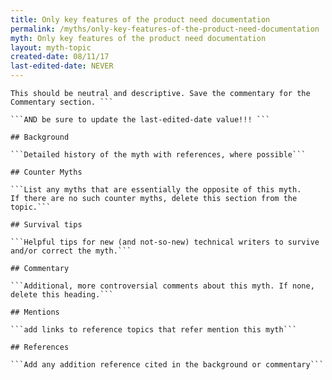 ```yaml
---
title: Only key features of the product need documentation
permalink: /myths/only-key-features-of-the-product-need-documentation
myth: Only key features of the product need documentation
layout: myth-topic
created-date: 08/11/17
last-edited-date: NEVER
---
```


```A summary description of the myth--no more than a line or two. 
This should be neutral and descriptive. Save the commentary for the 
Commentary section. ```

```AND be sure to update the last-edited-date value!!! ```

## Background

```Detailed history of the myth with references, where possible```

## Counter Myths

```List any myths that are essentially the opposite of this myth.
If there are no such counter myths, delete this section from the topic.```

## Survival tips

```Helpful tips for new (and not-so-new) technical writers to survive and/or correct the myth.```

## Commentary

```Additional, more controversial comments about this myth. If none, delete this heading.```

## Mentions

```add links to reference topics that refer mention this myth```

## References

```Add any addition reference cited in the background or commentary```

